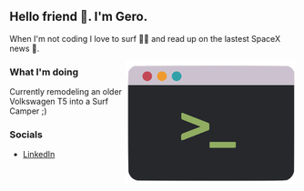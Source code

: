 ## Hello friend 👋. I'm Gero.

When I'm not coding I love to surf 🏄‍♂️ and read up on the lastest SpaceX news 🚀.

<img align="right" alt="illustration of a CLI" src="./assets/CLI.png" width="300" height="216" />

### What I'm doing

Currently remodeling an older Volkswagen T5 into a Surf Camper ;)

### Socials
- [LinkedIn](https://www.linkedin.com/in/gerokassing)
